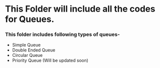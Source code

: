 # This Folder will include all the codes for Queues.

### This folder includes following types of queues-
- Simple Queue
- Double Ended Queue
- Circular Queue
- Priority Queue (Will be updated soon)
